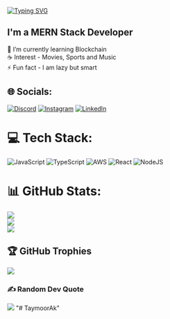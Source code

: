 <a href="https://git.io/typing-svg"><img src="https://readme-typing-svg.demolab.com?font=Operator+Mono&weight=600&size=50&pause=1000&color=FAFAFA&center=true&vCenter=true&width=940&lines=Hello+there%2C+I+am+Farzan+Hassan!" alt="Typing SVG" /></a>
<!-- <img src="./assets/borderseperator.gif"> -->
## I'm a MERN Stack Developer 
🔭 I’m currently learning Blockchain<br>☕ Interest - Movies, Sports and Music<br>⚡ Fun fact - I am lazy but smart

## 🌐 Socials:
[![Discord](https://img.shields.io/badge/Discord-%237289DA.svg?logo=discord&logoColor=white)](https://discordapp.com/users/1023957441894957188) [![Instagram](https://img.shields.io/badge/Instagram-%23E4405F.svg?logo=Instagram&logoColor=white)](https://instagram.com/taymoorakbar) [![LinkedIn](https://img.shields.io/badge/LinkedIn-%230077B5.svg?logo=linkedin&logoColor=white)](https://www.linkedin.com/in/taymoor-akbar-04918710b/)


# 💻 Tech Stack:
![JavaScript](https://img.shields.io/badge/javascript-%23323330.svg?style=for-the-badge&logo=javascript&logoColor=%23F7DF1E) ![TypeScript](https://img.shields.io/badge/typescript-%23007ACC.svg?style=for-the-badge&logo=typescript&logoColor=white) ![AWS](https://img.shields.io/badge/AWS-%23FF9900.svg?style=for-the-badge&logo=amazon-aws&logoColor=white) ![React](https://img.shields.io/badge/react-%2523DD0031.svg?style=for-the-badge&logo=react&logoColor=white) ![NodeJS](https://img.shields.io/badge/node.js-6DA55F?style=for-the-badge&logo=node.js&logoColor=white)

# 📊 GitHub Stats:
![](https://github-readme-stats.vercel.app/api?username=x-farzan&theme=radical&hide_border=true&include_all_commits=true&count_private=true)<br/>
![](https://github-readme-streak-stats.herokuapp.com/?user=x-farzan&theme=radical&hide_border=true)<br/>
![](https://github-readme-stats.vercel.app/api/top-langs/?username=x-farzan&theme=radical&hide_border=true&include_all_commits=true&count_private=true&layout=compact)

## 🏆 GitHub Trophies
![](https://github-profile-trophy.vercel.app/?username=x-farzan&theme=discord&no-frame=false&no-bg=true&margin-w=4)

### ✍️ Random Dev Quote
![](https://quotes-github-readme.vercel.app/api?type=horizontal&theme=radical)
"# TaymoorAk" 
